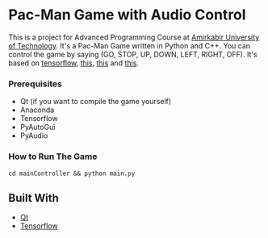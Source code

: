 # Pac-Man Game with Audio Control

This is a project for Advanced Programming Course at [Amirkabir University of Technology](http://aut.ac.ir/aut/).
It's a Pac-Man Game written in Python and C++. You can control the game by saying (GO, STOP, UP, DOWN, LEFT, RIGHT, OFF).
It's based on [tensorflow](https://www.tensorflow.org/tutorials/sequences/audio_recognition), [this](http://www.kiranjose.in/blogs/getting-tensorflow-1-4-on-raspberrypi-3/), [this](https://github.com/Uberi/speech_recognition) and [this](https://github.com/TomAtterton/Pacman-QT-Game).

### Prerequisites

* Qt (if you want to compile the game yourself)
* Anaconda
* Tensorflow
* PyAutoGui
* PyAudio

### How to Run The Game

```
cd mainController && python main.py
```


## Built With

* [Qt](https://www.qt.io/)
* [Tensorflow](https://www.tensorflow.org/)

